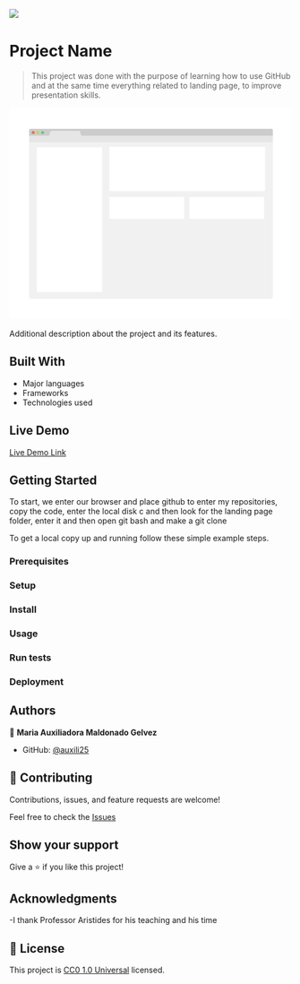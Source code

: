 ![](https://img.shields.io/badge/Uneweb-blue)

# Project Name

> This project was done with the purpose of learning how to use GitHub and at the same time everything related to landing page, to improve presentation skills.

![screenshot](./app_screenshot.png)

Additional description about the project and its features.

## Built With

- Major languages
- Frameworks
- Technologies used

## Live Demo

[Live Demo Link](https://auxili25.github.io/Landing_Page/)


## Getting Started

To start, we enter our browser and place github to enter my repositories, copy the code, enter the local disk c and then look for the landing page folder, enter it and then open git bash and make a git clone


To get a local copy up and running follow these simple example steps.


### Prerequisites

### Setup

### Install

### Usage

### Run tests

### Deployment



## Authors

👤  **Maria Auxiliadora Maldonado Gelvez**

- GitHub: [@auxili25](https://github.com/auxili25)


## 🤝 Contributing

Contributions, issues, and feature requests are welcome!

Feel free to check the [Issues](https://github.com/auxili25/Landing_Page/issues)

## Show your support

Give a ⭐️ if you like this project!

## Acknowledgments

-I thank Professor Aristides for his teaching and his time

## 📝 License

This project is [CC0 1.0 Universal](LICENSE) licensed.
